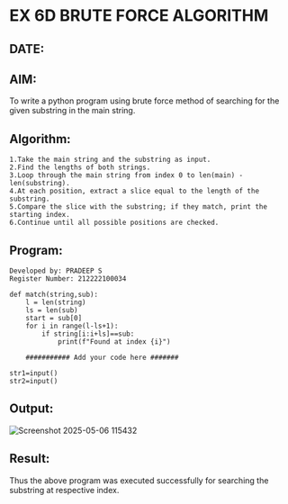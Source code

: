 
# EX 6D BRUTE FORCE ALGORITHM
## DATE:
## AIM:
To write a python program using brute force method of searching for the given substring in the main string.

## Algorithm:
```
1.Take the main string and the substring as input.
2.Find the lengths of both strings.
3.Loop through the main string from index 0 to len(main) - len(substring).
4.At each position, extract a slice equal to the length of the substring.
5.Compare the slice with the substring; if they match, print the starting index.
6.Continue until all possible positions are checked.

```
## Program:
```
Developed by: PRADEEP S
Register Number: 212222100034

def match(string,sub):
    l = len(string)
    ls = len(sub)
    start = sub[0]
    for i in range(l-ls+1):
        if string[i:i+ls]==sub:
            print(f"Found at index {i}")

    ########### Add your code here #######

str1=input()
str2=input()
```

## Output:
![Screenshot 2025-05-06 115432](https://github.com/user-attachments/assets/56e4307a-680a-4d12-8b14-62b18c1c6a69)

## Result:
Thus the above program was executed successfully for searching the substring at respective index.
